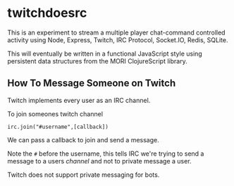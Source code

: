 # twitchdoesrc

This is an experiment to stream a multiple player chat-command controlled activity using Node, Express, Twitch, IRC Protocol, Socket.IO, Redis, SQLite. 

This will eventually be written in a functional JavaScript style using persistent data structures from the MORI ClojureScript library.  

## How To Message Someone on Twitch

Twitch implements every user as an IRC channel.

To join someones twitch channel

`irc.join("#username",[callback])`

We can pass a callback to join and send a message. 

Note the `#` before the username, this tells IRC we're trying to send a message to a users *channel* and not to private message a user.

Twitch does not support private messaging for bots.
